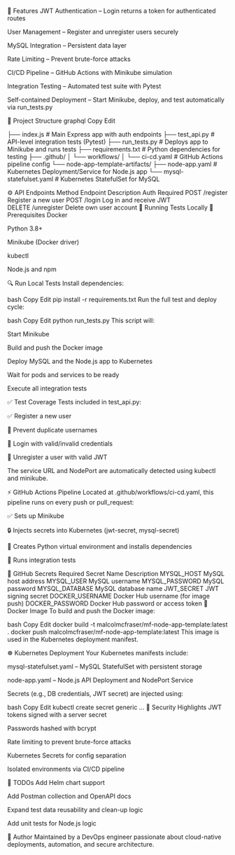 🚀 Features
JWT Authentication – Login returns a token for authenticated routes

User Management – Register and unregister users securely

MySQL Integration – Persistent data layer

Rate Limiting – Prevent brute-force attacks

CI/CD Pipeline – GitHub Actions with Minikube simulation

Integration Testing – Automated test suite with Pytest

Self-contained Deployment – Start Minikube, deploy, and test automatically via run_tests.py

📁 Project Structure
graphql
Copy
Edit

├── index.js                          # Main Express app with auth endpoints
├── test_api.py                       # API-level integration tests (Pytest)
├── run_tests.py                      # Deploys app to Minikube and runs tests
├── requirements.txt                  # Python dependencies for testing
├── .github/
│   └── workflows/
│       └── ci-cd.yaml                # GitHub Actions pipeline config
└── node-app-template-artifacts/
    ├── node-app.yaml                 # Kubernetes Deployment/Service for Node.js app
    └── mysql-statefulset.yaml        # Kubernetes StatefulSet for MySQL

⚙️ API Endpoints
Method	Endpoint	Description	Auth Required
POST	/register	Register a new user	
POST	/login	Log in and receive JWT	
DELETE	/unregister	Delete own user account	
🧪 Running Tests Locally
🐳 Prerequisites
Docker

Python 3.8+

Minikube (Docker driver)

kubectl

Node.js and npm

🔍 Run Local Tests
Install dependencies:

bash
Copy
Edit
pip install -r requirements.txt
Run the full test and deploy cycle:

bash
Copy
Edit
python run_tests.py
This script will:

Start Minikube

Build and push the Docker image

Deploy MySQL and the Node.js app to Kubernetes

Wait for pods and services to be ready

Execute all integration tests

✅ Test Coverage
Tests included in test_api.py:

✅ Register a new user

🚫 Prevent duplicate usernames

🔐 Login with valid/invalid credentials

🧼 Unregister a user with valid JWT

The service URL and NodePort are automatically detected using kubectl and minikube.

⚡ GitHub Actions Pipeline
Located at .github/workflows/ci-cd.yaml, this pipeline runs on every push or pull_request:

✅ Sets up Minikube

🔒 Injects secrets into Kubernetes (jwt-secret, mysql-secret)

🐍 Creates Python virtual environment and installs dependencies

🧪 Runs integration tests

🔑 GitHub Secrets Required
Secret Name	Description
MYSQL_HOST	MySQL host address
MYSQL_USER	MySQL username
MYSQL_PASSWORD	MySQL password
MYSQL_DATABASE	MySQL database name
JWT_SECRET	JWT signing secret
DOCKER_USERNAME	Docker Hub username (for image push)
DOCKER_PASSWORD	Docker Hub password or access token
🐳 Docker Image
To build and push the Docker image:

bash
Copy
Edit
docker build -t malcolmcfraser/mf-node-app-template:latest .
docker push malcolmcfraser/mf-node-app-template:latest
This image is used in the Kubernetes deployment manifest.

☸️ Kubernetes Deployment
Your Kubernetes manifests include:

mysql-statefulset.yaml – MySQL StatefulSet with persistent storage

node-app.yaml – Node.js API Deployment and NodePort Service

Secrets (e.g., DB credentials, JWT secret) are injected using:

bash
Copy
Edit
kubectl create secret generic ...
🔐 Security Highlights
JWT tokens signed with a server secret

Passwords hashed with bcrypt

Rate limiting to prevent brute-force attacks

Kubernetes Secrets for config separation

Isolated environments via CI/CD pipeline

📌 TODOs
 Add Helm chart support

 Add Postman collection and OpenAPI docs

 Expand test data reusability and clean-up logic

 Add unit tests for Node.js logic

👥 Author
Maintained by a DevOps engineer passionate about cloud-native deployments, automation, and secure architecture.